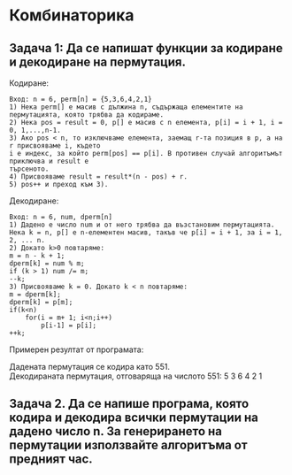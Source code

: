# Комбинаторика

## Задача 1: Да се напишат функции за кодиране и декодиране на пермутация. 

Кодиране: 
```
Вход: n = 6, perm[n] = {5,3,6,4,2,1} 
1) Нека perm[] е масив с дължина n, съдържаща елементите на пермутацията, която трябва да кодираме. 
2) Нека pos = result = 0, p[] е масив с n елемента, p[i] = i + 1, i = 0, 1,...,n-1.
3) Ако pos < n, то изключваме елемента, заемащ r-та позиция в p, a на r присвояваме i, където
i e индекс, за който perm[pos] == p[i]. В противен случай алгоритъмът приключва и result е 
търсеното.
4) Присвояваме result = result*(n - pos) + r.
5) pos++ и преход към 3).
```

Декодиране:
```
Вход: n = 6, num, dperm[n] 
1) Дадено е число num и от него трябва да възстановим пермутацията.
Нека k = n, p[] e n-елементен масив, такъв че p[i] = i + 1, за i = 1, 2, ... n.
2) Докато k>0 повтаряме:
m = n - k + 1;
dperm[k] = num % m;
if (k > 1) num /= m;
--k;
3) Присвояваме k = 0. Докато k < n повтаряме:
m = dperm[k];
dperm[k] = p[m];
if(k<n)
    for(i = m+ 1; i<n;i++)
        p[i-1] = p[i];
++k;
```

<p>Примерен резултат от програмата:</p>
Дадената пермутация се кодира като 551. </br>
Декодираната пермутация, отговаряща на числото 551: 5 3 6 4 2 1

## Задача 2. Да се напише програма, която кодира и декодира всички пермутации на дадено число n. За генерирането на пермутации използвайте алгоритъма от предният час.
